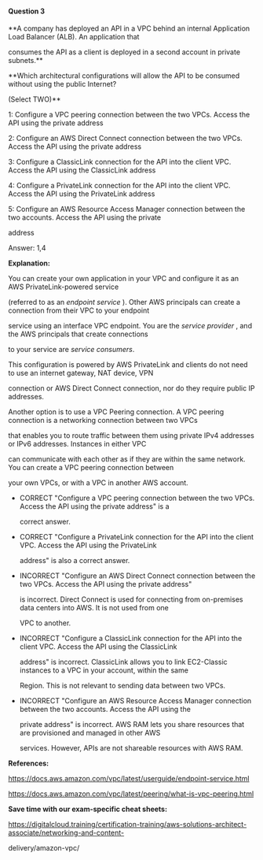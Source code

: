 #### Question  3


**A company has deployed an API in a VPC behind an internal Application Load Balancer (ALB). An application that

consumes the API as a client is deployed in a second account in private subnets.**


**Which architectural configurations will allow the API to be consumed without using the public Internet?

(Select TWO)**


1: Configure a VPC peering connection between the two VPCs. Access the API using the private address


2: Configure an AWS Direct Connect connection between the two VPCs. Access the API using the private address


3: Configure a ClassicLink connection for the API into the client VPC. Access the API using the ClassicLink address


4: Configure a PrivateLink connection for the API into the client VPC. Access the API using the PrivateLink address


5: Configure an AWS Resource Access Manager connection between the two accounts. Access the API using the private

address


Answer: 1,4


**Explanation:**


You can create your own application in your VPC and configure it as an AWS PrivateLink-powered service

(referred to as an _endpoint service_ ). Other AWS principals can create a connection from their VPC to your endpoint

service using an interface VPC endpoint. You are the _service provider_ , and the AWS principals that create connections

to your service are _service consumers_.


This configuration is powered by AWS PrivateLink and clients do not need to use an internet gateway, NAT device, VPN

connection or AWS Direct Connect connection, nor do they require public IP addresses.


Another option is to use a VPC Peering connection. A VPC peering connection is a networking connection between two VPCs

that enables you to route traffic between them using private IPv4 addresses or IPv6 addresses. Instances in either VPC

can communicate with each other as if they are within the same network. You can create a VPC peering connection between

your own VPCs, or with a VPC in another AWS account.


- CORRECT "Configure a VPC peering connection between the two VPCs. Access the API using the private address" is a

  correct answer.


- CORRECT "Configure a PrivateLink connection for the API into the client VPC. Access the API using the PrivateLink

  address" is also a correct answer.


- INCORRECT "Configure an AWS Direct Connect connection between the two VPCs. Access the API using the private address"

  is incorrect. Direct Connect is used for connecting from on-premises data centers into AWS. It is not used from one

  VPC to another.


- INCORRECT "Configure a ClassicLink connection for the API into the client VPC. Access the API using the ClassicLink

  address" is incorrect. ClassicLink allows you to link EC2-Classic instances to a VPC in your account, within the same

  Region. This is not relevant to sending data between two VPCs.


- INCORRECT "Configure an AWS Resource Access Manager connection between the two accounts. Access the API using the

  private address" is incorrect. AWS RAM lets you share resources that are provisioned and managed in other AWS

  services. However, APIs are not shareable resources with AWS RAM.


**References:**


https://docs.aws.amazon.com/vpc/latest/userguide/endpoint-service.html


https://docs.aws.amazon.com/vpc/latest/peering/what-is-vpc-peering.html


**Save time with our exam-specific cheat sheets:**


https://digitalcloud.training/certification-training/aws-solutions-architect-associate/networking-and-content-

delivery/amazon-vpc/


